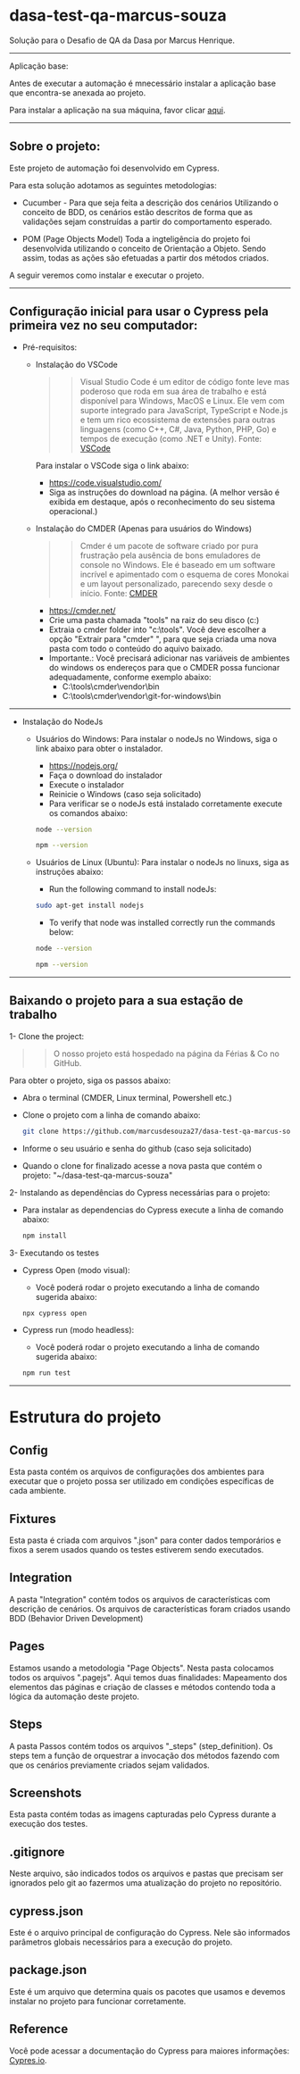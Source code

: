 # dasa-test-qa-marcus-souza

Solução para o Desafio de QA da Dasa por Marcus Henrique.

********************************************************************************************************

Aplicação base:

Antes de executar a automação é mnecessário instalar a aplicação base que encontra-se anexada ao projeto.

Para instalar a aplicação na sua máquina, favor clicar [aqui](https://github.com/marcusdesouza27/dasa-test-qa-marcus-souza/blob/master/aplicacao_base/README.md).


********************************************************************************************************
## Sobre o projeto:

Este projeto de automação foi desenvolvido em Cypress. 

Para esta solução adotamos as seguintes metodologias:

- Cucumber - Para que seja feita a descrição dos cenários
    Utilizando o conceito de BDD, os cenários estão descritos de forma que as validações sejam construídas a partir do comportamento esperado.

- POM (Page Objects Model) 
    Toda a ingteligência do projeto foi desenvolvida utilizando o conceito de Orientação a Objeto. Sendo assim, todas as ações são efetuadas a partir dos métodos criados.


A seguir veremos como instalar e executar o projeto.

********************************************************************************************************

## Configuração inicial para usar o Cypress pela primeira vez no seu computador:

- Pré-requisitos:
  * Instalação do VSCode
    >> Visual Studio Code é um editor de código fonte leve mas poderoso que roda em sua área de trabalho e está disponível para Windows, MacOS e Linux. Ele vem com suporte integrado para JavaScript, TypeScript e Node.js e tem um rico ecossistema de extensões para outras linguagens (como C++, C#, Java, Python, PHP, Go) e tempos de execução (como .NET e Unity). Fonte: [VSCode](https://code.visualstudio.com/docs)

    Para instalar o VSCode siga o link abaixo:
    - https://code.visualstudio.com/
    - Siga as instruções do download na página. (A melhor versão é exibida em destaque, após o reconhecimento do seu sistema operacional.)


  * Instalação do CMDER (Apenas para usuários do Windows)
    >> Cmder é um pacote de software criado por pura frustração pela ausência de bons emuladores de console no Windows. Ele é baseado em um software incrível e apimentado com o esquema de cores Monokai e um layout personalizado, parecendo sexy desde o início. Fonte: [CMDER](https://cmder.net/)

    - https://cmder.net/
    - Crie uma pasta chamada "tools" na raiz do seu disco (c:\)
    - Extraia o cmder folder into "c:\tools\". Você deve escolher a opção "Extrair para "cmder\" ", para que seja criada uma nova pasta com todo o conteúdo do aquivo baixado.
    - Importante.: Você precisará adicionar nas variáveis de ambientes do windows os endereços para que o CMDER possa funcionar adequadamente, conforme exemplo abaixo:
        * C:\tools\cmder\vendor\bin
        * C:\tools\cmder\vendor\git-for-windows\bin

********************************************************************************************************

  * Instalação do NodeJs

    * Usuários do Windows: 
      Para instalar o nodeJs no Windows, siga o link abaixo para obter o instalador.      
      - https://nodejs.org/ 
      - Faça o download do instalador
      - Execute o instalador
      - Reinicie o Windows (caso seja solicitado)
      - Para verificar se o nodeJs está instalado corretamente execute os comandos abaixo:
      ```bash
      node --version
      ```
      ```bash
      npm --version  
      ```

    * Usuários de Linux (Ubuntu):
      Para instalar o nodeJs no linuxs, siga as instruções abaixo:
      - Run the following command to install nodeJs: 
      ```bash
      sudo apt-get install nodejs
      ```

      - To verify that node was installed correctly run the commands below: 
      ```bash
      node --version
      ```
      ```bash
      npm --version
      ```



********************************************************************************************************

## Baixando o projeto para a sua estação de trabalho

1- Clone the project:
  >> O nosso projeto está hospedado na página da Férias & Co no GitHub.

  Para obter o projeto, siga os passos abaixo:

  * Abra o terminal (CMDER, Linux terminal, Powershell etc.)

  * Clone o projeto com a linha de comando abaixo:
    ```bash
    git clone https://github.com/marcusdesouza27/dasa-test-qa-marcus-souza.git
    ```

  * Informe o seu usuário e senha do github (caso seja solicitado)
  * Quando o clone for finalizado acesse a nova pasta que contém o projeto: "~/dasa-test-qa-marcus-souza"


2- Instalando as dependências do Cypress necessárias para o projeto:
  * Para instalar as dependencias do Cypress execute a linha de comando abaixo:
    ```bash
    npm install
    ```



3- Executando os testes 

  - Cypress Open (modo visual):

    * Você poderá rodar o projeto executando a linha de comando sugerida abaixo:
    ```bash
    npx cypress open
    ```

  - Cypress run (modo headless):

    * Você poderá rodar o projeto executando a linha de comando sugerida abaixo:
    ```bash
    npm run test
    ```


*********************************************************************************************************

# Estrutura do projeto

## Config
Esta pasta contém os arquivos de configurações dos ambientes para executar que o projeto possa ser utilizado em condições específicas de cada ambiente.

## Fixtures
Esta pasta é criada com arquivos ".json" para conter dados temporários e fixos a serem usados quando os testes estiverem sendo executados.

## Integration
A pasta "Integration" contém todos os arquivos de características com descrição de cenários. 
Os arquivos de características foram criados usando BDD (Behavior Driven Development)

## Pages
Estamos usando a metodologia "Page Objects". Nesta pasta colocamos todos os arquivos ".pagejs". 
Aqui temos duas finalidades: Mapeamento dos elementos das páginas e criação de classes e métodos contendo toda a lógica da automação deste projeto.

## Steps
A pasta Passos contém todos os arquivos "_steps" (step_definition). 
Os steps tem a função de orquestrar a invocação dos métodos fazendo com que os cenários previamente criados sejam validados.

## Screenshots
Esta pasta contém todas as imagens capturadas pelo Cypress durante a execução dos testes.

## .gitignore
Neste arquivo, são indicados todos os arquivos e pastas que precisam ser ignorados pelo git ao fazermos uma atualização do projeto no repositório.

## cypress.json
Este é o arquivo principal de configuração do Cypress. Nele são informados parâmetros globais necessários para a execução do projeto.

## package.json
Este é um arquivo que determina quais os pacotes que usamos e devemos instalar no projeto para funcionar corretamente.

## Reference
Você pode acessar a documentação do Cypress para maiores informações: [Cypres.io](https://www.cypress.io/).